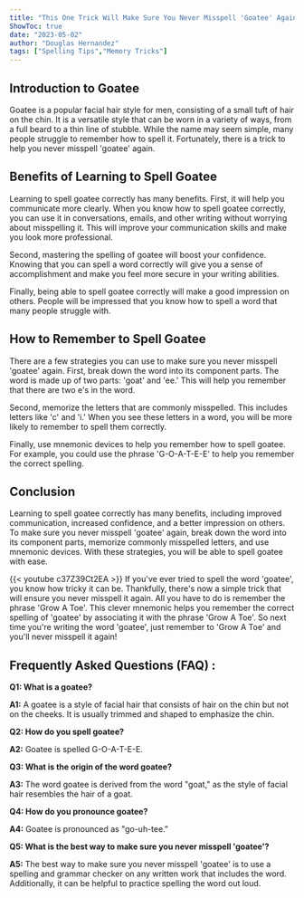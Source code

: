 ```yaml
---
title: "This One Trick Will Make Sure You Never Misspell 'Goatee' Again!"
ShowToc: true 
date: "2023-05-02"
author: "Douglas Hernandez" 
tags: ["Spelling Tips","Memory Tricks"]
---
```

## Introduction to Goatee

Goatee is a popular facial hair style for men, consisting of a small tuft of hair on the chin. It is a versatile style that can be worn in a variety of ways, from a full beard to a thin line of stubble. While the name may seem simple, many people struggle to remember how to spell it. Fortunately, there is a trick to help you never misspell 'goatee' again.

## Benefits of Learning to Spell Goatee

Learning to spell goatee correctly has many benefits. First, it will help you communicate more clearly. When you know how to spell goatee correctly, you can use it in conversations, emails, and other writing without worrying about misspelling it. This will improve your communication skills and make you look more professional.

Second, mastering the spelling of goatee will boost your confidence. Knowing that you can spell a word correctly will give you a sense of accomplishment and make you feel more secure in your writing abilities.

Finally, being able to spell goatee correctly will make a good impression on others. People will be impressed that you know how to spell a word that many people struggle with.

## How to Remember to Spell Goatee

There are a few strategies you can use to make sure you never misspell 'goatee' again. First, break down the word into its component parts. The word is made up of two parts: 'goat' and 'ee.' This will help you remember that there are two e's in the word.

Second, memorize the letters that are commonly misspelled. This includes letters like 'c' and 'i.' When you see these letters in a word, you will be more likely to remember to spell them correctly.

Finally, use mnemonic devices to help you remember how to spell goatee. For example, you could use the phrase 'G-O-A-T-E-E' to help you remember the correct spelling.

## Conclusion

Learning to spell goatee correctly has many benefits, including improved communication, increased confidence, and a better impression on others. To make sure you never misspell 'goatee' again, break down the word into its component parts, memorize commonly misspelled letters, and use mnemonic devices. With these strategies, you will be able to spell goatee with ease.

{{< youtube c37Z39Ct2EA >}} 
If you've ever tried to spell the word 'goatee', you know how tricky it can be. Thankfully, there's now a simple trick that will ensure you never misspell it again. All you have to do is remember the phrase 'Grow A Toe'. This clever mnemonic helps you remember the correct spelling of 'goatee' by associating it with the phrase 'Grow A Toe'. So next time you're writing the word 'goatee', just remember to 'Grow A Toe' and you'll never misspell it again!

## Frequently Asked Questions (FAQ) :
**Q1: What is a goatee?**

**A1:** A goatee is a style of facial hair that consists of hair on the chin but not on the cheeks. It is usually trimmed and shaped to emphasize the chin.

**Q2: How do you spell goatee?**

**A2:** Goatee is spelled G-O-A-T-E-E.

**Q3: What is the origin of the word goatee?**

**A3:** The word goatee is derived from the word "goat," as the style of facial hair resembles the hair of a goat.

**Q4: How do you pronounce goatee?**

**A4:** Goatee is pronounced as "go-uh-tee."

**Q5: What is the best way to make sure you never misspell 'goatee'?**

**A5:** The best way to make sure you never misspell 'goatee' is to use a spelling and grammar checker on any written work that includes the word. Additionally, it can be helpful to practice spelling the word out loud.





